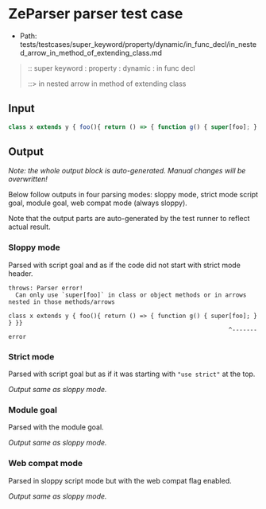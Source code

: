 # ZeParser parser test case

- Path: tests/testcases/super_keyword/property/dynamic/in_func_decl/in_nested_arrow_in_method_of_extending_class.md

> :: super keyword : property : dynamic : in func decl
>
> ::> in nested arrow in method of extending class

## Input

`````js
class x extends y { foo(){ return () => { function g() { super[foo]; } } }}
`````

## Output

_Note: the whole output block is auto-generated. Manual changes will be overwritten!_

Below follow outputs in four parsing modes: sloppy mode, strict mode script goal, module goal, web compat mode (always sloppy).

Note that the output parts are auto-generated by the test runner to reflect actual result.

### Sloppy mode

Parsed with script goal and as if the code did not start with strict mode header.

`````
throws: Parser error!
  Can only use `super[foo]` in class or object methods or in arrows nested in those methods/arrows

class x extends y { foo(){ return () => { function g() { super[foo]; } } }}
                                                              ^------- error
`````

### Strict mode

Parsed with script goal but as if it was starting with `"use strict"` at the top.

_Output same as sloppy mode._

### Module goal

Parsed with the module goal.

_Output same as sloppy mode._

### Web compat mode

Parsed in sloppy script mode but with the web compat flag enabled.

_Output same as sloppy mode._
